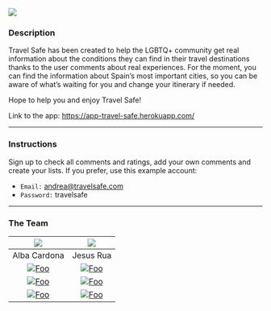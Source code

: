 ![](https://i.imgur.com/wH4J0Sv.png)

### Description

Travel Safe has been created to help the LGBTQ+ community get real information about the conditions they can find in their travel destinations thanks to the user comments about real experiences. For the moment, you can find the information about Spain’s most important cities, so you can be aware of what’s waiting for you and change your itinerary if needed.

Hope to help you and enjoy Travel Safe!

Link to the app: https://app-travel-safe.herokuapp.com/

---

### Instructions

Sign up to check all comments and ratings, add your own comments and create your lists. If you prefer, use this example account:

* `Email:` andrea@travelsafe.com
* `Password:` travelsafe

---

### The Team 
 
|![](https://i.imgur.com/tzyDxy0.png)|![](https://i.imgur.com/tM8y4db.png)|
|:-----------------:|:-----------------:|
| Alba Cardona      | Jesus Rua         |
|[![Foo](https://i.imgur.com/ZeIxWQK.png)](https://www.linkedin.com/in/albacardonajimenez/)|[![Foo](https://i.imgur.com/ZeIxWQK.png)](https://www.linkedin.com/in/jesusruapareja/)|
|[![Foo](https://i.imgur.com/Zs3amzQ.png)](https://github.com/albacardona)|[![Foo](https://i.imgur.com/Zs3amzQ.png)](https://github.com/jesusrua)|
|[![Foo](https://i.imgur.com/WBaaVUE.png)](mailto:alba.cardonajimenez@gmail.com)|[![Foo](https://i.imgur.com/WBaaVUE.png)](mailto:jesus.rua.pareja@gmail.com)|